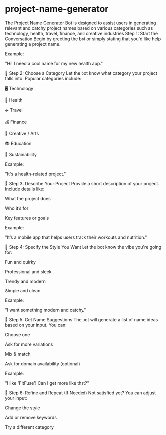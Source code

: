 # project-name-generator
The Project Name Generator Bot is designed to assist users in generating relevant and catchy project names based on various categories such as technology, health, travel, finance, and creative industries
 Step 1: Start the Conversation
Begin by greeting the bot or simply stating that you'd like help generating a project name.

Example:

"Hi! I need a cool name for my new health app."

📂 Step 2: Choose a Category
Let the bot know what category your project falls into. Popular categories include:

🖥️ Technology

💪 Health

✈️ Travel

💰 Finance

🎨 Creative / Arts

📚 Education

🌿 Sustainability

Example:

"It's a health-related project."

📝 Step 3: Describe Your Project
Provide a short description of your project. Include details like:

What the project does

Who it’s for

Key features or goals

Example:

"It’s a mobile app that helps users track their workouts and nutrition."

🎯 Step 4: Specify the Style You Want
Let the bot know the vibe you're going for:

Fun and quirky

Professional and sleek

Trendy and modern

Simple and clean

Example:

"I want something modern and catchy."

🧠 Step 5: Get Name Suggestions
The bot will generate a list of name ideas based on your input. You can:

Choose one

Ask for more variations

Mix & match

Ask for domain availability (optional)

Example:

"I like 'FitFuse'! Can I get more like that?"

🔁 Step 6: Refine and Repeat (If Needed)
Not satisfied yet? You can adjust your input:

Change the style

Add or remove keywords

Try a different category
